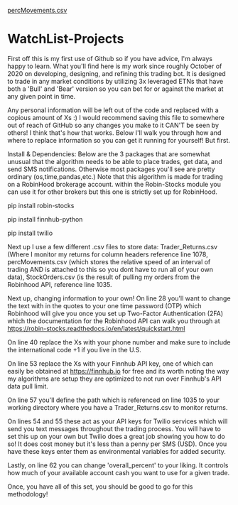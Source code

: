 [percMovements.csv](https://github.com/lachocki/WatchList-Projects/files/6689783/percMovements.csv)
# WatchList-Projects
First off this is my first use of Github so if you have advice, I'm always happy to learn. What you'll find here is my work since roughly October of 2020 on developing, designing, and refining this trading bot. It is designed to trade in any market conditions by utilizing 3x leveraged ETNs that have both a 'Bull' and 'Bear' version so you can bet for or against the market at any given point in time.

Any personal information will be left out of the code and replaced with a copious amount of Xs :) I would recommend saving this file to somewhere out of reach of GitHub so any changes you make to it CAN'T be seen by others! I think that's how that works. Below I'll walk you through how and where to replace information so you can get it running for yourself! But first.

Install & Dependencies:
Below are the 3 packages that are somewhat unusual  that the algorithm needs to be able to place trades, get data, and send SMS notifications. Otherwise most packages you'll see are pretty ordinary (os,time,pandas,etc.) Note that this algorithm is made for trading on a RobinHood brokerage account. within the Robin-Stocks module you can use it for other brokers but this one is strictly set up for RobinHood. 

pip install robin-stocks

pip install finnhub-python

pip install twilio

Next up I use a few different .csv files to store data: Trader_Returns.csv (Where I monitor my returns for column headers reference line 1078, percMovements.csv (which stores the relative speed of an interval of trading AND is attached to this so you dont have to run all of your own data), StockOrders.csv (is the result of pulling my orders from the Robinhood API, reference line 1035.

Next up, changing information to your own! On line 28 you'll want to change the text with in the quotes to your one time password (OTP) which Robinhood will give you once you set up Two-Factor Authentication (2FA) which the documentation for the Robinhood API can walk you through at https://robin-stocks.readthedocs.io/en/latest/quickstart.html

On line 40 replace the Xs with your phone number and make sure to include the international code +1 if you live in the U.S.

On line 53 replace the Xs with your Finnhub API key, one of which can easily be obtained at https://finnhub.io for free and its worth noting the way my algorithms are setup they are optimized to not run over Finnhub's API data pull limit.

On line 57 you'll define the path which is referenced on line 1035 to your working directory where you have a Trader_Returns.csv to monitor returns.

On lines 54 and 55 these act as your API keys for Twilio services which will send you text messages throughout the trading process. You will have to set this up on your own but Twilio does a great job showing you how to do so! It does cost money but it's less than a penny per SMS (USD). Once you have these keys enter them as environmental variables for added security.

Lastly, on line 62 you can change 'overall_percent' to your liking. It controls how much of your available account cash you want to use for a given trade.

Once, you have all of this set, you should be good to go for this methodology!
